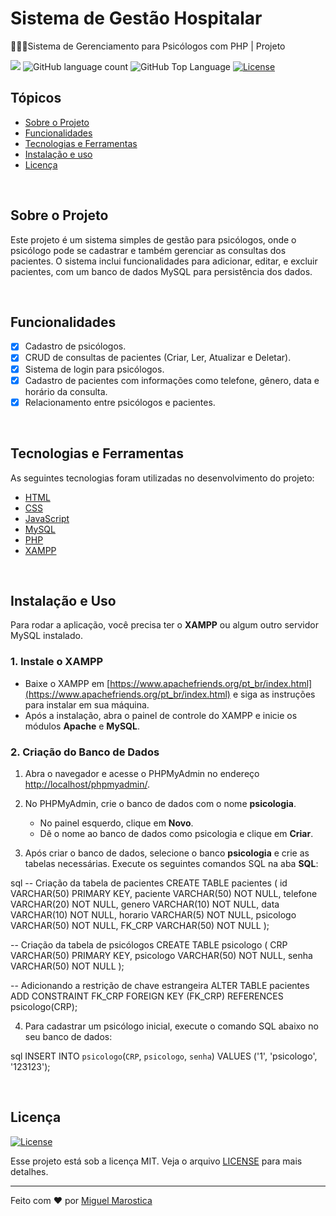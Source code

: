 # Sistema de Gestão Hospitalar
🧑🏻‍⚕️Sistema de Gerenciamento para Psicólogos com PHP | Projeto 

<p>
  <img src="https://img.shields.io/badge/made%20by-Miguel%20Marostica-FE251B?style=flat-square">
  <img alt="GitHub language count" src="https://img.shields.io/github/languages/count/yMiguelzin/psychologist-manager?color=FE251B&style=flat-square">
  <img alt="GitHub Top Language" src="https://img.shields.io/github/languages/top/yMiguelzin/psychologist-manager?color=FE251B&style=flat-square">
  <a href="https://opensource.org/licenses/MIT">
    <img alt="License" src="https://img.shields.io/badge/license-MIT-FE251B?style=flat-square">
  </a>
</p>

## Tópicos

- [Sobre o Projeto](#sobre-o-projeto)  
- [Funcionalidades](#funcionalidades)  
- [Tecnologias e Ferramentas](#tecnologias-e-ferramentas)  
- [Instalação e uso](#instalação-e-uso)  
- [Licença](#licença)

<br>

## Sobre o Projeto

Este projeto é um sistema simples de gestão para psicólogos, onde o psicólogo pode se cadastrar e também gerenciar as consultas dos pacientes. O sistema inclui funcionalidades para adicionar, editar, e excluir pacientes, com um banco de dados MySQL para persistência dos dados.

<br>

## Funcionalidades

- [X] Cadastro de psicólogos.
- [X] CRUD de consultas de pacientes (Criar, Ler, Atualizar e Deletar).
- [X] Sistema de login para psicólogos.
- [X] Cadastro de pacientes com informações como telefone, gênero, data e horário da consulta.
- [X] Relacionamento entre psicólogos e pacientes.

<br>

## Tecnologias e Ferramentas

As seguintes tecnologias foram utilizadas no desenvolvimento do projeto:

- [HTML](https://devdocs.io/html/)
- [CSS](https://devdocs.io/css/)
- [JavaScript](https://devdocs.io/javascript/)
- [MySQL](https://www.mysql.com/)
- [PHP](https://www.php.net/)
- [XAMPP](https://www.apachefriends.org/pt_br/index.html)

<br>

## Instalação e Uso

Para rodar a aplicação, você precisa ter o **XAMPP** ou algum outro servidor MySQL instalado.

### 1. Instale o XAMPP

- Baixe o XAMPP em [https://www.apachefriends.org/pt_br/index.html](https://www.apachefriends.org/pt_br/index.html) e siga as instruções para instalar em sua máquina.
- Após a instalação, abra o painel de controle do XAMPP e inicie os módulos **Apache** e **MySQL**.

### 2. Criação do Banco de Dados

1. Abra o navegador e acesse o PHPMyAdmin no endereço [http://localhost/phpmyadmin/](http://localhost/phpmyadmin/).
2. No PHPMyAdmin, crie o banco de dados com o nome **psicologia**.
   - No painel esquerdo, clique em **Novo**.
   - Dê o nome ao banco de dados como psicologia e clique em **Criar**.

3. Após criar o banco de dados, selecione o banco **psicologia** e crie as tabelas necessárias. Execute os seguintes comandos SQL na aba **SQL**:

sql
-- Criação da tabela de pacientes
CREATE TABLE pacientes (
    id VARCHAR(50) PRIMARY KEY,
    paciente VARCHAR(50) NOT NULL,
    telefone VARCHAR(20) NOT NULL,
    genero VARCHAR(10) NOT NULL,
    data VARCHAR(10) NOT NULL,
    horario VARCHAR(5) NOT NULL,
    psicologo VARCHAR(50) NOT NULL,
    FK_CRP VARCHAR(50) NOT NULL
);

-- Criação da tabela de psicólogos
CREATE TABLE psicologo (
    CRP VARCHAR(50) PRIMARY KEY,
    psicologo VARCHAR(50) NOT NULL,
    senha VARCHAR(50) NOT NULL
);

-- Adicionando a restrição de chave estrangeira
ALTER TABLE pacientes 
ADD CONSTRAINT FK_CRP
FOREIGN KEY (FK_CRP)
REFERENCES psicologo(CRP);

4. Para cadastrar um psicólogo inicial, execute o comando SQL abaixo no seu banco de dados:

sql
INSERT INTO `psicologo`(`CRP`, `psicologo`, `senha`) 
VALUES ('1', 'psicologo', '123123');


<br>

## Licença
<a href="https://opensource.org/licenses/MIT">
    <img alt="License" src="https://img.shields.io/badge/license-MIT-FE251B?style=flat-square">
</a>

<br>

Esse projeto está sob a licença MIT. Veja o arquivo [LICENSE](/LICENSE) para mais detalhes.

---

Feito com ❤️ por [Miguel Marostica](https://github.com/yMiguelzin)
